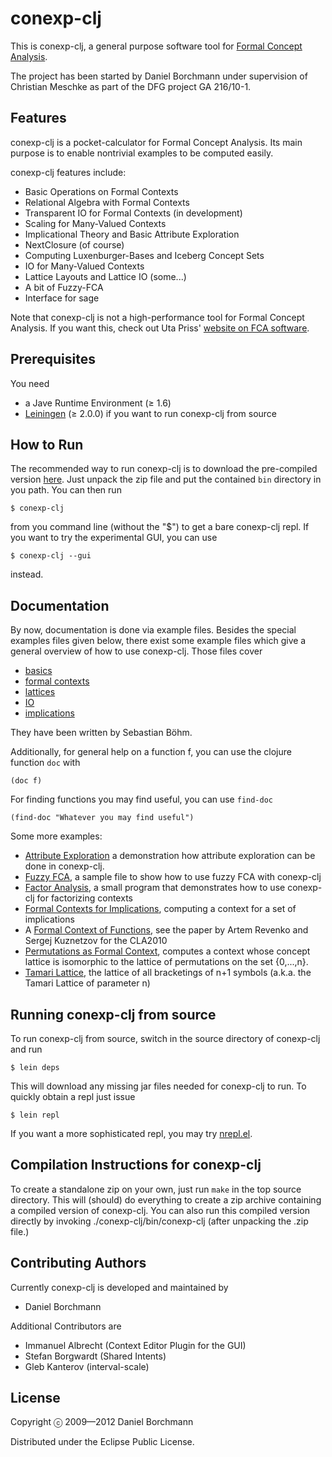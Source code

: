 conexp-clj
==========

This is conexp-clj, a general purpose software tool for [Formal Concept
Analysis](http://www.upriss.org.uk/fca/fca.html).

The project has been started by Daniel Borchmann under supervision of Christian
Meschke as part of the DFG project GA 216/10-1.


Features
--------

conexp-clj is a pocket-calculator for Formal Concept Analysis.  Its main purpose is to
enable nontrivial examples to be computed easily.

conexp-clj features include:

* Basic Operations on Formal Contexts
* Relational Algebra with Formal Contexts
* Transparent IO for Formal Contexts (in development)
* Scaling for Many-Valued Contexts
* Implicational Theory and Basic Attribute Exploration
* NextClosure (of course)
* Computing Luxenburger-Bases and Iceberg Concept Sets
* IO for Many-Valued Contexts
* Lattice Layouts and Lattice IO (some...)
* A bit of Fuzzy-FCA
* Interface for sage

Note that conexp-clj is not a high-performance tool for Formal Concept Analysis.  If you
want this, check out Uta Priss'
[website on FCA software](http://www.fcahome.org.uk/fcasoftware.html).


Prerequisites
-------------

You need

* a Jave Runtime Environment (≥ 1.6)
* [Leiningen](http://github.com/technomancy/leiningen) (≥ 2.0.0) if you want to run
  conexp-clj from source


How to Run
----------

The recommended way to run conexp-clj is to download the pre-compiled version
[here](http://www.math.tu-dresden.de/~borch/downloads).  Just unpack the zip
file and put the contained `bin` directory in you path.  You can then run

    $ conexp-clj
    
from you command line (without the "$") to get a bare conexp-clj repl.  If you want to try
the experimental GUI, you can use

    $ conexp-clj --gui
    
instead.


Documentation
-------------

By now, documentation is done via example files. Besides the special examples files given below,
there exist some example files which give a general overview of how to use conexp-clj. Those files
cover

 * [basics](https://github.com/exot/conexp-clj/blob/master/doc/examples/01-basics.clj)
 * [formal contexts](https://github.com/exot/conexp-clj/blob/master/doc/examples/02-contexts.clj)
 * [lattices](https://github.com/exot/conexp-clj/blob/master/doc/examples/03-lattices.clj)
 * [IO](https://github.com/exot/conexp-clj/blob/master/doc/examples/04-io.clj)
 * [implications](https://github.com/exot/conexp-clj/blob/master/doc/examples/05-implications.clj)

They have been written by Sebastian Böhm.

Additionally, for general help on a function f, you can use the clojure function `doc` with

~~~
(doc f)
~~~

For finding functions you may find useful, you can use `find-doc`

~~~
(find-doc "Whatever you may find useful")
~~~

Some more examples:

 * [Attribute Exploration](https://github.com/exot/conexp-clj/blob/master/doc/examples/exploration.clj)
   a demonstration how attribute exploration can be done in conexp-clj.
 * [Fuzzy FCA](https://github.com/exot/conexp-clj/blob/master/doc/examples/fuzzy.clj),
   a sample file to show how to use fuzzy FCA with conexp-clj
 * [Factor Analysis](https://github.com/exot/conexp-clj/blob/master/doc/examples/factor-analysis.clj),
   a small program that demonstrates how to use conexp-clj for factorizing contexts
 * [Formal Contexts for Implications](https://github.com/exot/conexp-clj/blob/master/doc/examples/implication-closure.clj),
   computing a context for a set of implications
 * A
   [Formal Context of Functions](https://github.com/exot/conexp-clj/blob/master/doc/examples/function-context.clj),
   see the paper by Artem Revenko and Sergej Kuznetzov for the CLA2010
 * [Permutations as Formal Context](https://github.com/exot/conexp-clj/blob/master/doc/examples/permutation-context.clj),
   computes a context whose concept lattice is isomorphic to the lattice of permutations on the set
   \{0,...,n\}.
 * [Tamari Lattice](https://github.com/exot/conexp-clj/blob/master/doc/examples/tamari-lattice.clj),
   the lattice of all bracketings of n+1 symbols (a.k.a. the Tamari Lattice of parameter n)


Running conexp-clj from source
------------------------------

To run conexp-clj from source, switch in the source directory of conexp-clj and run

    $ lein deps

This will download any missing jar files needed for conexp-clj to run.  To quickly obtain
a repl just issue

    $ lein repl

If you want a more sophisticated repl, you may try
[nrepl.el](http://github.com/kingtim/nrepl.el).


Compilation Instructions for conexp-clj
---------------------------------------

To create a standalone zip on your own, just run `make` in the top source directory. This
will (should) do everything to create a zip archive containing a compiled version of
conexp-clj. You can also run this compiled version directly by invoking
./conexp-clj/bin/conexp-clj (after unpacking the .zip file.)


Contributing Authors
--------------------

Currently conexp-clj is developed and maintained by

  * Daniel Borchmann

Additional Contributors are

  * Immanuel Albrecht (Context Editor Plugin for the GUI)
  * Stefan Borgwardt  (Shared Intents)
  * Gleb Kanterov (interval-scale)

License
-------

Copyright ⓒ 2009—2012 Daniel Borchmann

Distributed under the Eclipse Public License.
